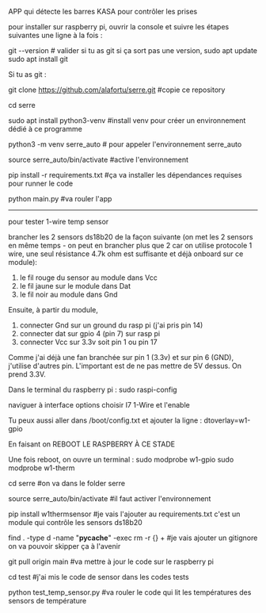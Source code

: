 APP qui détecte les barres KASA pour contrôler les prises

pour installer sur raspberry pi, ouvrir la console et suivre les étapes suivantes une ligne à la fois :

git --version # valider si tu as git
si ça sort pas une version, 
sudo apt update
sudo apt install git

Si tu as git :

git clone https://github.com/alafortu/serre.git    #copie ce repository

cd serre

sudo apt install python3-venv #install venv pour créer un environnement dédié à ce programme

python3 -m venv serre_auto # pour appeler l'environnement serre_auto

source serre_auto/bin/activate #active l'environnement

pip install -r requirements.txt #ça va installer les dépendances requises pour runner le code

python main.py  #va rouler l'app


___________________________________________________
pour tester 1-wire temp sensor 

brancher les 2 sensors ds18b20 de la façon suivante (on met les 2 sensors en même temps - on peut en brancher plus que 2 car on utilise protocole 1 wire, une seul résistance 4.7k ohm est suffisante et déjà onboard sur ce module):
1. le fil rouge du sensor au module dans Vcc
2. le fil jaune sur le module dans Dat
3. le fil noir au module dans Gnd

Ensuite, à partir du module, 
1. connecter Gnd sur un ground du rasp pi (j'ai pris pin 14)
2. connecter dat  sur gpio 4 (pin 7) sur rasp pi
3. connecter Vcc sur 3.3v soit pin 1 ou pin 17

Comme j'ai déjà une fan branchée sur pin 1 (3.3v) et sur pin 6 (GND), j'utilise d'autres pin. 
L'important est de ne pas mettre de 5V dessus. On prend 3.3V.

Dans le terminal du raspberry pi :
sudo raspi-config

naviguer à interface options
choisir I7 1-Wire et l'enable

Tu peux aussi aller dans /boot/config.txt
et ajouter la ligne :
dtoverlay=w1-gpio

En faisant <finish> on REBOOT LE RASPBERRY À CE STADE

Une fois reboot, on ouvre un terminal :
sudo modprobe w1-gpio
sudo modprobe w1-therm

cd serre  #on va dans le folder serre

source serre_auto/bin/activate    #il faut activer l'environnement 

pip install w1thermsensor   #je vais l'ajouter au requirements.txt c'est un module qui contrôle les sensors ds18b20

find . -type d -name "__pycache__" -exec rm -r {} +  #je vais ajouter un gitignore on va pouvoir skipper ça à l'avenir

git pull origin main  #va mettre à jour le code sur le raspberry pi

cd test #j'ai mis le code de sensor dans les codes tests

python test_temp_sensor.py  #va rouler le code qui lit les températures des sensors de température 






